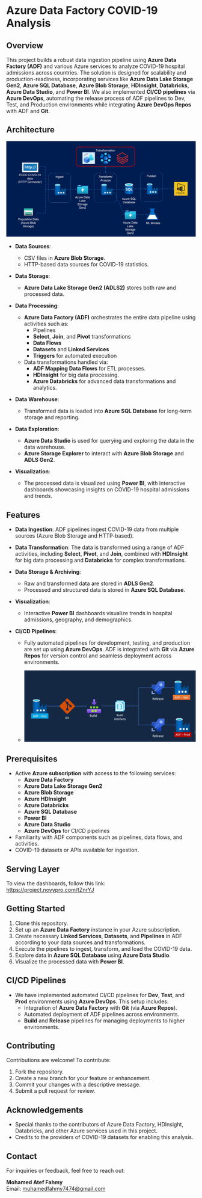 # Azure Data Factory COVID-19 Analysis

## Overview
This project builds a robust data ingestion pipeline using **Azure Data Factory (ADF)** and various Azure services to analyze COVID-19 hospital admissions across countries. The solution is designed for scalability and production-readiness, incorporating services like **Azure Data Lake Storage Gen2**, **Azure SQL Database**, **Azure Blob Storage**, **HDInsight**, **Databricks**, **Azure Data Studio**, and **Power BI**. We also implemented **CI/CD pipelines** via **Azure DevOps**, automating the release process of ADF pipelines to Dev, Test, and Production environments while integrating **Azure DevOps Repos** with ADF and **Git**.

## Architecture

![System Architecture](https://github.com/Muhammadatef/Covid-19-Analysis-Using-Azure/blob/main/images/architecture.png)  

- **Data Sources**: 
  - CSV files in **Azure Blob Storage**.
  - HTTP-based data sources for COVID-19 statistics.

- **Data Storage**: 
  - **Azure Data Lake Storage Gen2 (ADLS2)** stores both raw and processed data.

- **Data Processing**: 
  - **Azure Data Factory (ADF)** orchestrates the entire data pipeline using activities such as:
    - Pipelines
    - **Select**, **Join**, and **Pivot** transformations
    - **Data Flows**
    - **Datasets** and **Linked Services**
    - **Triggers** for automated execution
  - Data transformations handled via:
    - **ADF Mapping Data Flows** for ETL processes.
    - **HDInsight** for big data processing.
    - **Azure Databricks** for advanced data transformations and analytics.

- **Data Warehouse**: 
  - Transformed data is loaded into **Azure SQL Database** for long-term storage and reporting.

- **Data Exploration**: 
  - **Azure Data Studio** is used for querying and exploring the data in the data warehouse.
  - **Azure Storage Explorer** to interact with **Azure Blob Storage** and **ADLS Gen2**.

- **Visualization**: 
  - The processed data is visualized using **Power BI**, with interactive dashboards showcasing insights on COVID-19 hospital admissions and trends.

## Features

- **Data Ingestion**: ADF pipelines ingest COVID-19 data from multiple sources (Azure Blob Storage and HTTP-based).
  
- **Data Transformation**: The data is transformed using a range of ADF activities, including **Select**, **Pivot**, and **Join**, combined with **HDInsight** for big data processing and **Databricks** for complex transformations.

- **Data Storage & Archiving**: 
  - Raw and transformed data are stored in **ADLS Gen2**.
  - Processed and structured data is stored in **Azure SQL Database**.

- **Visualization**: 
  - Interactive **Power BI** dashboards visualize trends in hospital admissions, geography, and demographics.

- **CI/CD Pipelines**: 
  - Fully automated pipelines for development, testing, and production are set up using **Azure DevOps**. ADF is integrated with **Git** via **Azure Repos** for version control and seamless deployment across environments.
 
  - ![CI/CD Architecture](https://github.com/Muhammadatef/Covid-19-Analysis-Using-Azure/blob/main/images/cicd.png)


## Prerequisites

- Active **Azure subscription** with access to the following services:
  - **Azure Data Factory**
  - **Azure Data Lake Storage Gen2**
  - **Azure Blob Storage**
  - **Azure HDInsight**
  - **Azure Databricks**
  - **Azure SQL Database**
  - **Power BI**
  - **Azure Data Studio**
  - **Azure DevOps** for CI/CD pipelines
- Familiarity with ADF components such as pipelines, data flows, and activities.
- COVID-19 datasets or APIs available for ingestion.

## Serving Layer

To view the dashboards, follow this link:  
 https://project.novypro.com/tZnrYJ
 
 
 
## Getting Started

1. Clone this repository.
2. Set up an **Azure Data Factory** instance in your Azure subscription.
3. Create necessary **Linked Services**, **Datasets**, and **Pipelines** in ADF according to your data sources and transformations.
4. Execute the pipelines to ingest, transform, and load the COVID-19 data.
5. Explore data in **Azure SQL Database** using **Azure Data Studio**.
6. Visualize the processed data with **Power BI**.

## CI/CD Pipelines

- We have implemented automated CI/CD pipelines for **Dev**, **Test**, and **Prod** environments using **Azure DevOps**. This setup includes:
  - Integration of **Azure Data Factory** with **Git** (via **Azure Repos**).
  - Automated deployment of ADF pipelines across environments.
  - **Build** and **Release** pipelines for managing deployments to higher environments.

## Contributing

Contributions are welcome! To contribute:

1. Fork the repository.
2. Create a new branch for your feature or enhancement.
3. Commit your changes with a descriptive message.
4. Submit a pull request for review.

## Acknowledgements

- Special thanks to the contributors of Azure Data Factory, HDInsight, Databricks, and other Azure services used in this project.
- Credits to the providers of COVID-19 datasets for enabling this analysis.

## Contact

For inquiries or feedback, feel free to reach out:

**Mohamed Atef Fahmy**  
Email: [muhamedfahmy7474@gmail.com](mailto:muhamedfahmy7474@gmail.com)


